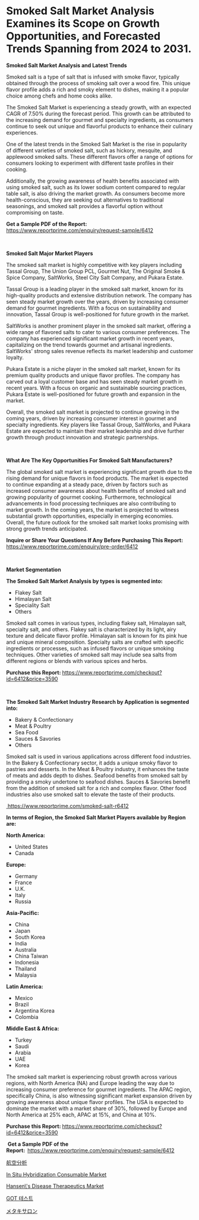 <p><h1>Smoked Salt Market Analysis Examines its Scope on Growth Opportunities, and Forecasted Trends Spanning from 2024 to 2031.</h1></p><p><strong>Smoked Salt Market Analysis and Latest Trends</strong></p>
<p><p>Smoked salt is a type of salt that is infused with smoke flavor, typically obtained through the process of smoking salt over a wood fire. This unique flavor profile adds a rich and smoky element to dishes, making it a popular choice among chefs and home cooks alike.</p><p>The Smoked Salt Market is experiencing a steady growth, with an expected CAGR of 7.50% during the forecast period. This growth can be attributed to the increasing demand for gourmet and specialty ingredients, as consumers continue to seek out unique and flavorful products to enhance their culinary experiences.</p><p>One of the latest trends in the Smoked Salt Market is the rise in popularity of different varieties of smoked salt, such as hickory, mesquite, and applewood smoked salts. These different flavors offer a range of options for consumers looking to experiment with different taste profiles in their cooking.</p><p>Additionally, the growing awareness of health benefits associated with using smoked salt, such as its lower sodium content compared to regular table salt, is also driving the market growth. As consumers become more health-conscious, they are seeking out alternatives to traditional seasonings, and smoked salt provides a flavorful option without compromising on taste.</p></p>
<p><strong>Get a Sample PDF of the Report:&nbsp;</strong> <a href="https://www.reportprime.com/enquiry/request-sample/6412">https://www.reportprime.com/enquiry/request-sample/6412</a></p>
<p>&nbsp;</p>
<p><strong>Smoked Salt Major Market Players</strong></p>
<p><p>The smoked salt market is highly competitive with key players including Tassal Group, The Union Group PCL, Gourmet Nut, The Original Smoke & Spice Company, SaltWorks, Steel City Salt Company, and Pukara Estate. </p><p>Tassal Group is a leading player in the smoked salt market, known for its high-quality products and extensive distribution network. The company has seen steady market growth over the years, driven by increasing consumer demand for gourmet ingredients. With a focus on sustainability and innovation, Tassal Group is well-positioned for future growth in the market.</p><p>SaltWorks is another prominent player in the smoked salt market, offering a wide range of flavored salts to cater to various consumer preferences. The company has experienced significant market growth in recent years, capitalizing on the trend towards gourmet and artisanal ingredients. SaltWorks' strong sales revenue reflects its market leadership and customer loyalty.</p><p>Pukara Estate is a niche player in the smoked salt market, known for its premium quality products and unique flavor profiles. The company has carved out a loyal customer base and has seen steady market growth in recent years. With a focus on organic and sustainable sourcing practices, Pukara Estate is well-positioned for future growth and expansion in the market.</p><p>Overall, the smoked salt market is projected to continue growing in the coming years, driven by increasing consumer interest in gourmet and specialty ingredients. Key players like Tassal Group, SaltWorks, and Pukara Estate are expected to maintain their market leadership and drive further growth through product innovation and strategic partnerships.</p></p>
<p>&nbsp;</p>
<p><strong>What Are The Key Opportunities For Smoked Salt Manufacturers?</strong></p>
<p><p>The global smoked salt market is experiencing significant growth due to the rising demand for unique flavors in food products. The market is expected to continue expanding at a steady pace, driven by factors such as increased consumer awareness about health benefits of smoked salt and growing popularity of gourmet cooking. Furthermore, technological advancements in food processing techniques are also contributing to market growth. In the coming years, the market is projected to witness substantial growth opportunities, especially in emerging economies. Overall, the future outlook for the smoked salt market looks promising with strong growth trends anticipated.</p></p>
<p><strong>Inquire or Share Your Questions If Any Before Purchasing This Report:</strong> <a href="https://www.reportprime.com/enquiry/pre-order/6412">https://www.reportprime.com/enquiry/pre-order/6412</a></p>
<p>&nbsp;</p>
<p><strong>Market Segmentation</strong></p>
<p><strong>The Smoked Salt Market Analysis by types is segmented into:</strong></p>
<p><ul><li>Flakey Salt</li><li>Himalayan Salt</li><li>Speciality Salt</li><li>Others</li></ul></p>
<p><p>Smoked salt comes in various types, including flakey salt, Himalayan salt, specialty salt, and others. Flakey salt is characterized by its light, airy texture and delicate flavor profile. Himalayan salt is known for its pink hue and unique mineral composition. Specialty salts are crafted with specific ingredients or processes, such as infused flavors or unique smoking techniques. Other varieties of smoked salt may include sea salts from different regions or blends with various spices and herbs.</p></p>
<p><strong>Purchase this Report:&nbsp;</strong><a href="https://www.reportprime.com/checkout?id=6412&price=3590">https://www.reportprime.com/checkout?id=6412&price=3590</a></p>
<p>&nbsp;</p>
<p><strong>The Smoked Salt Market Industry Research by Application is segmented into:</strong></p>
<p><ul><li>Bakery & Confectionary</li><li>Meat & Poultry</li><li>Sea Food</li><li>Sauces & Savories</li><li>Others</li></ul></p>
<p><p>Smoked salt is used in various applications across different food industries. In the Bakery & Confectionary sector, it adds a unique smoky flavor to pastries and desserts. In the Meat & Poultry industry, it enhances the taste of meats and adds depth to dishes. Seafood benefits from smoked salt by providing a smoky undertone to seafood dishes. Sauces & Savories benefit from the addition of smoked salt for a rich and complex flavor. Other food industries also use smoked salt to elevate the taste of their products.</p></p>
<p><a href="https://www.reportprime.com/smoked-salt-r6412">&nbsp;https://www.reportprime.com/smoked-salt-r6412</a></p>
<p><strong>In terms of Region, the Smoked Salt Market Players available by Region are:</strong></p>
<p>
    <p> <strong> North America: </strong>
        <ul>
            <li>United States</li>
            <li>Canada</li>
        </ul>
        </p> 
    <p> <strong> Europe: </strong>
        <ul>
            <li>Germany</li>
            <li>France</li>
            <li>U.K.</li>
            <li>Italy</li>
            <li>Russia</li>
        </ul>
        </p> 
    <p> <strong> Asia-Pacific: </strong>
        <ul>
            <li>China</li>
            <li>Japan</li>
            <li>South Korea</li>
            <li>India</li>
            <li>Australia</li>
            <li>China Taiwan</li>
            <li>Indonesia</li>
            <li>Thailand</li>
            <li>Malaysia</li>
        </ul>
        </p> 
    <p> <strong> Latin America: </strong>
        <ul>
            <li>Mexico</li>
            <li>Brazil</li>
            <li>Argentina Korea</li>
            <li>Colombia</li>
        </ul>
        </p> 
    <p> <strong> Middle East & Africa: </strong>
        <ul>
            <li>Turkey</li>
            <li>Saudi</li>
            <li>Arabia</li>
            <li>UAE</li>
            <li>Korea</li>
        </ul>
    </p>
    </p>
<p><p>The smoked salt market is experiencing robust growth across various regions, with North America (NA) and Europe leading the way due to increasing consumer preference for gourmet ingredients. The APAC region, specifically China, is also witnessing significant market expansion driven by growing awareness about unique flavor profiles. The USA is expected to dominate the market with a market share of 30%, followed by Europe and North America at 25% each, APAC at 15%, and China at 10%.</p></p>
<p><strong>Purchase this Report: </strong><a href="https://www.reportprime.com/checkout?id=6412&price=3590">https://www.reportprime.com/checkout?id=6412&price=3590</a></p>
<p>&nbsp;<strong>Get a Sample PDF of the Report:&nbsp;&nbsp;</strong><a href="https://www.reportprime.com/enquiry/request-sample/6412">https://www.reportprime.com/enquiry/request-sample/6412</a></p>
<p><strong></strong></p>
<p><p><a href="https://medium.com/@durgin52392024/%E3%82%B0%E3%83%AD%E3%83%BC%E3%83%90%E3%83%AB%E8%88%AA%E7%A9%BA%E3%82%A2%E3%83%8A%E3%83%AA%E3%83%86%E3%82%A3%E3%82%AF%E3%82%B9%E5%B8%82%E5%A0%B4%E8%A6%8F%E6%A8%A1%E3%81%AF-%E5%B9%B4%E5%B9%B3%E5%9D%87%E6%88%90%E9%95%B7%E7%8E%87-cagr-5-8-%E3%81%AB%E9%81%94%E3%81%99%E3%82%8B%E3%81%A8%E4%BA%88%E6%83%B3%E3%81%95%E3%82%8C-%E3%81%93%E3%81%AE%E3%83%AC%E3%83%9D%E3%83%BC%E3%83%88%E3%81%AF2024%E5%B9%B4%E3%81%8B%E3%82%892031%E5%B9%B4%E3%81%AE%E5%B8%82%E5%A0%B4%E3%81%AE%E6%88%90%E9%95%B7-%E3%83%88%E3%83%AC%E3%83%B3%E3%83%89-%E6%A9%9F%E4%BC%9A-%E3%81%8A%E3%82%88%E3%81%B3%E4%BA%88%E6%B8%AC%E3%82%92%E3%82%AB%E3%83%90%E3%83%BC%E3%81%97%E3%81%A6%E3%81%84%E3%81%BE%E3%81%99-65107e6fa825">航空分析</a></p><p><a href="https://issuu.com/reportprime-2/docs/in-situ-hybridization-consumable-market-size-2030.">In Situ Hybridization Consumable Market</a></p><p><a href="https://medium.com/@foyazahmed1999_69116/hansen-s-disease-therapeutics-market-trends-a-detailed-study-of-its-market-segmentation-and-e136fc8b0a83">Hansen\'s Disease Therapeutics Market</a></p><p><a href="https://medium.com/@daveblock56/got-%ED%85%8C%EC%8A%A4%ED%8A%B8-%EC%8B%9C%EC%9E%A5-%EA%B8%80%EB%A1%9C%EB%B2%8C-%EB%B0%8F-%EC%A7%80%EC%97%AD-%EB%B6%84%EC%84%9D-%EC%B5%9C%EC%A2%85-%EC%82%AC%EC%9A%A9%EC%9E%90-%EC%A0%9C%ED%92%88-%EB%B0%8F-%EC%A7%80%EC%97%AD%EC%97%90-%EC%B4%88%EC%A0%90%EC%9D%84-%EB%A7%9E%EC%B6%98-%EB%B6%84%EC%84%9D-%EB%B0%8F-%EC%98%88%EC%B8%A1-2024-2031-4dbc4e9dc267">GOT 테스트</a></p><p><a href="https://medium.com/@mohabbatsakidar/%E3%83%A1%E3%82%BF%E3%82%AD%E3%82%B5%E3%83%AD%E3%83%B3%E5%B8%82%E5%A0%B4%E8%A6%8F%E6%A8%A1-%E3%82%B7%E3%82%A7%E3%82%A2-%E3%83%88%E3%83%AC%E3%83%B3%E3%83%89%E5%88%86%E6%9E%90%E3%83%AC%E3%83%9D%E3%83%BC%E3%83%88-%E3%82%A8%E3%83%B3%E3%83%89%E3%83%A6%E3%83%BC%E3%82%B9-%E7%97%85%E9%99%A2-%E3%82%AF%E3%83%AA%E3%83%8B%E3%83%83%E3%82%AF-%E3%81%9D%E3%81%AE%E4%BB%96-%E5%8E%9F%E6%96%99%E5%88%A5-2031%E5%B9%B4%E3%81%BE%E3%81%A7%E3%81%AE%E4%BA%88%E6%B8%AC-e4cf5abfcb31">メタキサロン</a></p></p>